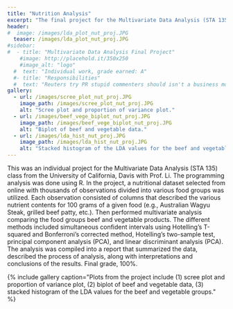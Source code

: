 ```yaml
---
title: "Nutrition Analysis"
excerpt: "The final project for the Multivariate Data Analysis (STA 135) course, utilizing principal component analysis (PCA) and linear discriminant analysis (LDA)."
header:
#  image: /images/lda_plot_nut_proj.JPG
  teaser: /images/lda_plot_nut_proj.JPG
#sidebar:
#  - title: "Multivariate Data Analysis Final Project"
    #image: http://placehold.it/350x250
    #image_alt: "logo"
  #  text: "Individual work, grade earned: A"
  #- title: "Responsibilities"
  #  text: "Reuters try PR stupid commenters should isn't a business model"
gallery:
  - url: /images/scree_plot_nut_proj.JPG
    image_path: /images/scree_plot_nut_proj.JPG
    alt: "Scree plot and proportion of variance plot."
  - url: /images/beef_vege_biplot_nut_proj.JPG
    image_path: /images/beef_vege_biplot_nut_proj.JPG
    alt: "Biplot of beef and vegetable data."
  - url: /images/lda_hist_nut_proj.JPG
    image_path: /images/lda_hist_nut_proj.JPG
    alt: "Stacked histogram of the LDA values for the beef and vegetable groups."
---
```

This was an individual project for the Multivariate Data Analysis (STA 135) class from the University of California, Davis with Prof. Li. The programming analysis was done using R. In the project, a nutritional dataset selected from online with thousands of observations divided into various food groups was utilized. Each observation consisted of columns that described the various nutrient contents for 100 grams of a given food (e.g., Australian Wagyu Steak, grilled beef patty, etc.). Then performed multivariate analysis comparing the food groups beef and vegetable products. The different methods included simultaneous confident intervals using Hotelling’s T-squared and Bonferroni’s corrected method, Hotelling’s two-sample test, principal component analysis (PCA), and linear discriminant analysis (PCA). The analysis was compiled into a report that summarized the data, described the process of analysis, along with interpretations and conclusions of the results. Final grade, 100%.

{% include gallery caption="Plots from the project include (1) scree plot and proportion of variance plot, (2) biplot of beef and vegetable data, (3) stacked histogram of the LDA values for the beef and vegetable groups." %}
